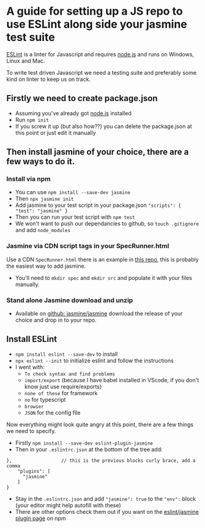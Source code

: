  # A guide for setting up a JS repo to use ESLint along side your jasmine test suite

[ESLint](https://eslint.org/) is a linter for Javascript and requires [node.js](http://nodejs.org/) and runs on Windows, Linux and Mac.  

To write test driven Javascript we need a testing suite and preferably some kind on linter to keep us on track. 

## Firstly we need to create package.json

- Assuming you've already got [node.js](http://nodejs.org/) installed
- Run `npm init`
- If you screw it up (but also how??) you can delete the package.json at this point or just edit it manually 

## Then install jasmine of your choice, there are a few ways to do it.

### Install via npm
- You can use `npm install --save-dev jasmine`
- Then `npx jasmine init`
- Add jasmine to your test script in your package.json `"scripts": { "test": "jasmine" }`
- Then you can run your test script with `npm test`
- We won't want to push our dependancies to github, so `touch .gitignore` and add `node_modules`

### Jasmine via CDN script tags in your SpecRunner.html

Use a CDN `SpecRunner.html` there is an example in [this repo](https://github.com/StuBehan/npm-eslint-jasmine-guide/blob/main/CdnSpecRunner.html), this is probably the easiest way to add jasmine.
- You'll need to `mkdir spec` and `mkdir src` and populate it with your files manually.

### Stand alone Jasmine download and unzip

- Available on [github: jasmine/jasmine](https://github.com/jasmine/jasmine/releases) download the release of your choice and drop in to your repo.

## Install ESLint

- `npm install eslint --save-dev` to install 
- `npx eslint --init` to initialize eslint and follow the instructions
- I went with: 
  - `To check syntax and find problems`
  - `import/export` (because I have babel installed in VScode, if you don't know just use require/exports)
  - `none of these` for framework
  - `no` for typescript
  - `browser`
  - `JSON` for the config file

Now everything might look quite angry at this point, there are a few things we need to specify.

- Firstly `npm install --save-dev eslint-plugin-jasmine`
- Then in your `.eslintrc.json` at the bottom of the tree add:
```
},                  // this is the previous blocks curly brace, add a comma
    "plugins": [
      "jasmine"
    ]
}
```
- Stay in the `.eslintrc.json` and add `"jasmine": true` to the `"env":` block (your editor might help autofill with these)
- There are other options check them out if you want on the [eslint/jasmine plugin page](https://www.npmjs.com/package/eslint-plugin-jasmine) on npm